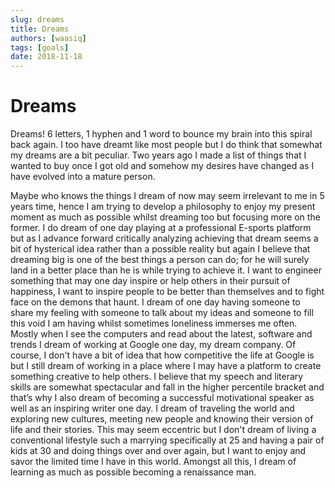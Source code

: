 ```yaml
---
slug: dreams
title: Dreams
authors: [waasiq]
tags: [goals]
date: 2018-11-18
---
```


# Dreams
Dreams! 6 letters, 1 hyphen and 1 word to bounce my brain into this spiral back again. I too have dreamt like most people but I do think that somewhat my dreams are a bit peculiar. Two years ago I made a list of things that I wanted to buy once I got old and somehow my desires have changed as I have evolved into a mature person.

Maybe who knows the things I dream of now may seem irrelevant to me in 5 years time, hence I am trying to develop a philosophy to enjoy my present moment as much as possible whilst dreaming too but focusing more on the former. I do dream of one day playing at a professional E-sports platform but as I advance forward critically analyzing achieving that dream seems a bit of hysterical idea rather than a possible reality but again I believe that dreaming big is one of the best things a person can do; for he will surely land in a better place than he is while trying to achieve it. I want to engineer something that may one day inspire or help others in their pursuit of happiness, I want to inspire people to be better than themselves and to fight face on the demons that haunt. I dream of one day having someone to share my feeling with someone to talk about my ideas and someone to fill this void I am having whilst sometimes loneliness immerses me often. Mostly when I see the computers and read about the latest, software and trends I dream of working at Google one day, my dream company. Of course, I don't have a bit of idea that how competitive the life at Google is but I still dream of working in a place where I may have a platform to create something creative to help others. I believe that my speech and literary skills are somewhat spectacular and fall in the higher percentile bracket and that’s why I also dream of becoming a successful motivational speaker as well as an inspiring writer one day. I dream of traveling the world and exploring new cultures, meeting new people and knowing their version of life and their stories. This may seem eccentric but I don't dream of living a conventional lifestyle such a marrying specifically at 25 and having a pair of kids at 30 and doing things over and over again, but I want to enjoy and savor the limited time I have in this world. Amongst all this, I dream of learning as much as possible becoming a renaissance man.
